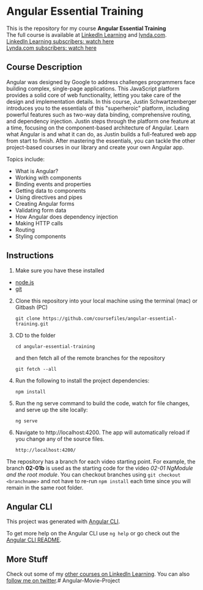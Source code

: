 # Angular Essential Training

This is the repository for my course **Angular Essential Training**  
The full course is available at [LinkedIn Learning](https://www.linkedin.com/learning) and [lynda.com](https://lynda.com).  
[LinkedIn Learning subscribers: watch here](https://www.linkedin.com/learning/angular-essential-training-2)  
[Lynda.com subscribers: watch here](https://www.lynda.com/Angular-tutorials/Angular-Essential-Training/5034181-2.html)  


## Course Description

Angular was designed by Google to address challenges programmers face building complex, single-page applications. This JavaScript platform provides a solid core of web functionality, letting you take care of the design and implementation details. In this course, Justin Schwartzenberger introduces you to the essentials of this "superheroic" platform, including powerful features such as two-way data binding, comprehensive routing, and dependency injection. Justin steps through the platform one feature at a time, focusing on the component-based architecture of Angular. Learn what Angular is and what it can do, as Justin builds a full-featured web app from start to finish. After mastering the essentials, you can tackle the other project-based courses in our library and create your own Angular app.

Topics include:
- What is Angular?
- Working with components
- Binding events and properties
- Getting data to components
- Using directives and pipes
- Creating Angular forms
- Validating form data
- How Angular does dependency injection
- Making HTTP calls
- Routing
- Styling components

## Instructions

1. Make sure you have these installed
  - [node.js](http://nodejs.org/)
  - [git](http://git-scm.com/)

2. Clone this repository into your local machine using the terminal (mac) or Gitbash (PC) 

    `git clone https://github.com/coursefiles/angular-essential-training.git`
    
3. CD to the folder

    `cd angular-essential-training`

    and then fetch all of the remote branches for the repository
    
    `git fetch --all` 
    
4. Run the following to install the project dependencies:

    `npm install`
    
5. Run the ng serve command to build the code, watch for file changes, and serve up the site locally:

    `ng serve`

6. Navigate to http://localhost:4200. The app will automatically reload if you change any of the source files.

    `http://localhost:4200/`

The repository has a branch for each video starting point. For example, the branch **02-01b** is used as the starting code for the video *02-01 NgModule and the root module*. You can checkout branches using `git checkout <branchname>` and not have to re-run `npm install` each time since you will remain in the same root folder.


## Angular CLI
This project was generated with [Angular CLI](https://github.com/angular/angular-cli).

To get more help on the Angular CLI use `ng help` or go check out the [Angular CLI README](https://github.com/angular/angular-cli/blob/master/README.md).


## More Stuff
Check out some of my [other courses on LinkedIn Learning](https://www.linkedin.com/learning/instructors/justin-schwartzenberger?u=2125562). 
You can also [follow me on twitter](https://twitter.com/schwarty).# Angular-Movie-Project
